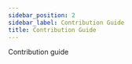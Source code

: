 ```yaml
---
sidebar_position: 2
sidebar_label: Contribution Guide
title: Contribution Guide
---
```


Contribution guide
